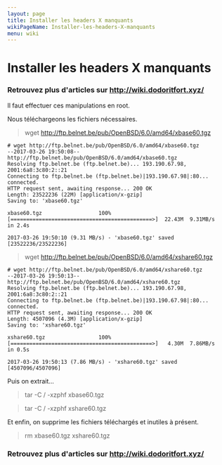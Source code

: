 ```yaml
---
layout: page
title: Installer les headers X manquants
wikiPageName: Installer-les-headers-X-manquants
menu: wiki
---
```


# Installer les headers X manquants

### **Retrouvez plus d'articles sur http://wiki.dodoritfort.xyz/**

Il faut effectuer ces manipulations en root.

Nous téléchargeons les fichiers nécessaires.

> wget http://ftp.belnet.be/pub/OpenBSD/6.0/amd64/xbase60.tgz

```
# wget http://ftp.belnet.be/pub/OpenBSD/6.0/amd64/xbase60.tgz
--2017-03-26 19:50:08--  http://ftp.belnet.be/pub/OpenBSD/6.0/amd64/xbase60.tgz
Resolving ftp.belnet.be (ftp.belnet.be)... 193.190.67.98, 2001:6a8:3c80:2::21
Connecting to ftp.belnet.be (ftp.belnet.be)|193.190.67.98|:80... connected.
HTTP request sent, awaiting response... 200 OK
Length: 23522236 (22M) [application/x-gzip]
Saving to: 'xbase60.tgz'

xbase60.tgz                  100%[=============================================>]  22.43M  9.31MB/s    in 2.4s

2017-03-26 19:50:10 (9.31 MB/s) - 'xbase60.tgz' saved [23522236/23522236]
```

> wget http://ftp.belnet.be/pub/OpenBSD/6.0/amd64/xshare60.tgz

```
# wget http://ftp.belnet.be/pub/OpenBSD/6.0/amd64/xshare60.tgz
--2017-03-26 19:50:13--  http://ftp.belnet.be/pub/OpenBSD/6.0/amd64/xshare60.tgz
Resolving ftp.belnet.be (ftp.belnet.be)... 193.190.67.98, 2001:6a8:3c80:2::21
Connecting to ftp.belnet.be (ftp.belnet.be)|193.190.67.98|:80... connected.
HTTP request sent, awaiting response... 200 OK
Length: 4507096 (4.3M) [application/x-gzip]
Saving to: 'xshare60.tgz'

xshare60.tgz                 100%[=============================================>]   4.30M  7.86MB/s    in 0.5s

2017-03-26 19:50:13 (7.86 MB/s) - 'xshare60.tgz' saved [4507096/4507096]
```

Puis on extrait...

> tar -C / -xzphf xbase60.tgz

> tar -C / -xzphf xshare60.tgz

Et enfin, on supprime les fichiers téléchargés et inutiles à présent.

> rm xbase60.tgz xshare60.tgz

### **Retrouvez plus d'articles sur http://wiki.dodoritfort.xyz/**
